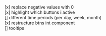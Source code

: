 
[x] replace negative values with 0  
[x] highlight which buttons i active  
[] different time periods (per day, week, month)  
[x] restructure btns int component  
[] tooltips  